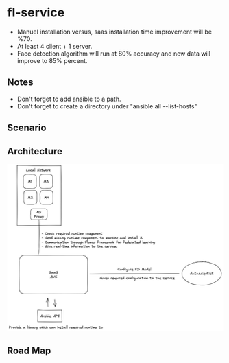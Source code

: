 # fl-service

- Manuel installation versus, saas installation time improvement will be %70.
- At least 4 client + 1 server.
- Face detection algorithm will run at 80% accuracy and new data will improve to 85% percent.

## Notes
- Don't forget to add ansible to a path.
- Don't forget to create a directory under "ansible all --list-hosts"

## Scenario

## Architecture

![0.1.0](./assets/arch-0.1.0.jpg)

## Road Map

